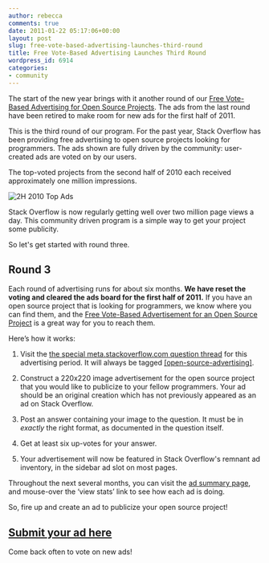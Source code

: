 ```yaml
---
author: rebecca
comments: true
date: 2011-01-22 05:17:06+00:00
layout: post
slug: free-vote-based-advertising-launches-third-round
title: Free Vote-Based Advertising Launches Third Round
wordpress_id: 6914
categories:
- community
---
```


The start of the new year brings with it another round of our [Free Vote-Based Advertising for Open Source Projects](http://blog.stackoverflow.com/2009/12/free-vote-based-advertising-for-open-source-projects/).  The ads from the last round have been retired to make room for new ads for the first half of 2011.

This is the third round of our program.  For the past year, Stack Overflow has been providing free advertising to open source projects looking for programmers.  The ads shown are fully driven by the community:  user-created ads are voted on by our users.

The top-voted projects from the second half of 2010 each received approximately one million impressions.

![2H 2010 Top Ads](http://blog.stackoverflow.com/wp-content/uploads/2h2010_ads.png)

Stack Overflow is now regularly getting well over two million page views a day.  This community driven program is a simple way to get your project some publicity.

So let's get started with round three.


## Round 3


Each round of advertising runs for about six months.  **We have reset the voting and cleared the ads board for the first half of 2011.** If you have an open source project that is looking for programmers, we know where you can find them, and the [Free Vote-Based Advertisement for an Open Source Project](http://blog.stackoverflow.com/2009/12/free-vote-based-advertising-for-open-source-projects/) is a great way for you to reach them.

Here’s how it works:



	
  1. Visit the [the special meta.stackoverflow.com question thread](http://meta.stackoverflow.com/questions/74983/open-source-advertising-sidebar-1h-2011) for this advertising period.  It will always be tagged [[open-source-advertising]](http://meta.stackoverflow.com/questions/tagged/open-source-advertising).

	
  2. Construct a 220x220 image advertisement for the open source project that you would like to publicize to your fellow programmers.  Your ad should be an original creation which has not previously appeared as an ad on Stack Overflow.

	
  3. Post an answer containing your image to the question.  It must be in _exactly_ the right format, as documented in the question itself.

	
  4. Get at least six up-votes for your answer.

	
  5. Your advertisement will now be featured in Stack Overflow's remnant ad inventory, in the sidebar ad slot on most pages.


Throughout the next several months, you can visit the [ad summary page](http://rads.stackoverflow.com/ossads/all), and mouse-over the ‘view stats’ link to see how each ad is doing.

So, fire up _<insert your preferred image manipulation program>_ and create an ad to publicize your open source project!


## [Submit your ad here](http://meta.stackoverflow.com/questions/74983/open-source-advertising-sidebar-1h-2011)


Come back often to vote on new ads!
